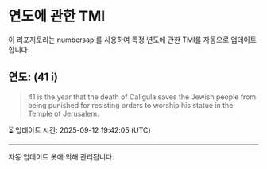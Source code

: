 
# 연도에 관한 TMI

이 리포지토리는 numbersapi를 사용하여 특정 년도에 관한 TMI를 자동으로 업데이트합니다.

## 연도: (41 i)
> 41 is the year that the death of Caligula saves the Jewish people from being punished for resisting orders to worship his statue in the Temple of Jerusalem.

⏳ 업데이트 시간: 2025-09-12 19:42:05 (UTC)

---
자동 업데이트 봇에 의해 관리됩니다.
